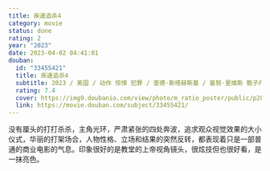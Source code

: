 ```yaml
---
title: 疾速追杀4
category: movie
status: done
rating: 2
year: "2023"
date: 2023-04-02 04:41:01
douban:
  id: "33455421"
  title: 疾速追杀4
  subtitle: 2023 / 美国 / 动作 惊悚 犯罪 / 查德·斯塔赫斯基 / 基努·里维斯 甄子丹
  rating: 7.4
  cover: https://img9.doubanio.com/view/photo/m_ratio_poster/public/p2884692335.jpg
  link: https://movie.douban.com/subject/33455421/
---
```


没有厘头的打打杀杀，主角光环，严肃紧张的四处奔波，追求观众视觉效果的大小仪式，华丽的打架场合，人物性格、立场和结果的突然反转，都表现着只是一部普通的商业电影的气息。印象很好的是教堂的上帝视角镜头，很炫技但也很好看，是一抹亮色。